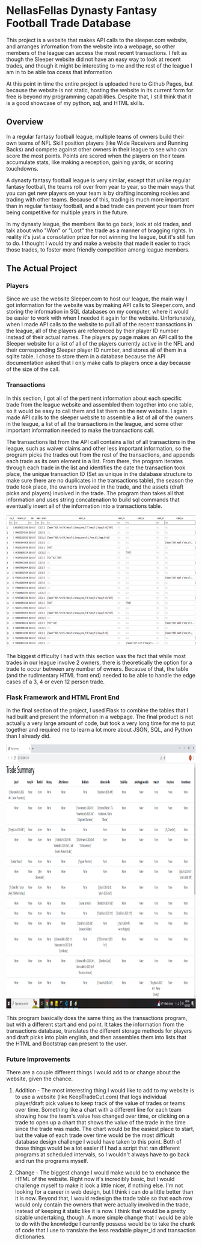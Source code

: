 # NellasFellas Dynasty Fantasy Football Trade Database

This project is a website that makes API calls to the sleeper.com website, and arranges information from the website into a webpage, so other members of the league can access the most recent transactions. I felt as though the Sleeper website did not have an easy way to look at recent trades, and though it might be interesting to me and the rest of the league I am in to be able toa ccess that information

At this point in time the entire project is uploaded here to Github Pages, but because the website is not static, hosting the website in its current form for free is beyond my programming capabilities. Despite that, I still  think that it is a good showcase of my python, sql, and HTML skills. 

## Overview

In a regular fantasy football league, multiple teams of owners build their own teams of NFL Skill position players (like Wide Receivers and Running Backs) and compete against other owners in their league to see who can score the most points. Points are scored when the players on their team accumulate stats, like making a reception, gaining yards, or scoring touchdowns.

A dynasty fantasy football league is very similar, except that unlike regular fantasy football, the teams roll over from year to year, so the main ways that you can get new players on your team is by drafting incoming rookies and trading with other teams. Because of this, trading is much more important than in regular fantasy football, and a bad trade can prevent your team from being competitive for multiple years in the future. 

In my dynasty league, the members like to go back, look at old trades, and talk about who "Won" or "Lost" the trade as a manner of bragging rights. In reality it's just a consolation prize for not winning the league, but it's still fun to do. I thought I would try and make a website that made it easier to track those trades, to foster more friendly competition among league members.

## The Actual Project

### Players 

Since we use the website Sleeper.com to host our league, the main way I got information for the website was by making API calls to Sleeper.com, and storing the information in SQL databases on my computer, where it would be easier to work with when I needed it again for the website. Unfortunately, when I made API calls to the website to pull all of the recent transactions in the league, all of the players are referenced by their player ID number instead of their actual names. The players.py page makes an API call to the Sleeper website for a list of all of the players currently active in the NFL and their corresponding Sleeper player ID number, and stores all of them in a sqlite table. I chose to store them in a database because the API documentation asked that I only make calls to players once a day because of the size of the call.

### Transactions

In this section, I got all of the pertinent information about each specific trade from the league website and assembled them together into one table, so it would be easy to call them and list them on the new website. I again made API calls to the sleeper website to assemble a list of all of the owners in the league, a list of all the transactions in the league, and some other important information needed to make the transactions call. 

The transactions list from the API call contains a list of all transactions in the league, such as waiver claims and other less important information, so the program picks the trades out from the rest of the transactions, and appends each trade as its own element in a list. From there, the program iterates through each trade in the list and identifies the date the transaction took place, the unique transaction ID (Set as unique in the database structure to make sure there are no duplicates in the transactions table), the season the trade took place, the owners involved in the trade, and the assets (draft picks and players) involved in the trade. The program than takes all that information and uses string concatenation to build sql commands that eventually insert all of the information into a transactions table. 

<img src="docs/NellasFellas Transactions Table.png" alt="TransactTable" width="1250" height="350"/>

The biggest difficulty I had with this section was the fact that while most trades in our league involve 2 owners, there is theoretically the option for a trade to occur between any number of owners. Because of that, the table (and the rudimentary HTML front end) needed to be able to handle the edge cases of a 3, 4 or even 12 person trade. 

### Flask Framework and HTML Front End

In the final section of the project, I used Flask to combine the tables that I had built and present the information in a webpage. The final product is not actually a very large amount of code, but took a very long time for me to put together and required me to learn a lot more about JSON, SQL, and Python than I already did. 

<img src="docs/Webpage View.png" alt="TransactTable" width="1250" height="700"/>

This program basically does the same thing as the transactions program, but with a different start and end point. It takes the information from the transactions database, translates the different storage methods for players and draft picks into plain english, and then assembles them into lists that the HTML and Bootstrap can present to the user. 

### Future Improvements

There are a couple different things I would add to or change about the website, given the chance.

1. Addition - The most interesting thing I would like to add to my website is to use a website (like KeepTradeCut.com) that logs individual player/draft pick values to keep track of the value of trades or teams over time. Something like a chart with a different line for each team showing how the team's value has changed over time, or clicking on a trade to open up a chart that shows the value of the trade in the time since the trade was made. The chart would be the easiest place to start, but the value of each trade over time would be the most difficult database design challenge I would have taken to this point. Both of those things would be a lot easier if I had a script that ran different programs at scheduled intervals, so I wouldn't always have to go back and run the programs myself. 

2. Change - The biggest change I would make would be to enchance the HTML of the website. Right now it's incredibly basic, but I would challenge myself to make it look a little nicer, if nothing else. I'm not looking for a career in web design, but I think i can do a little better than it is now. Beyond that, I would redesign the trade table so that each row would only contain the owners that were actually involved in the trade, instead of keeping it static like it is now. I think that would be a pretty sizable undertaking, though. A more simple change that I would be able to do with the knowledge I currently possess would be to take the chunk of code that I use to translate the less readable player_id and transaction dictionaries.
